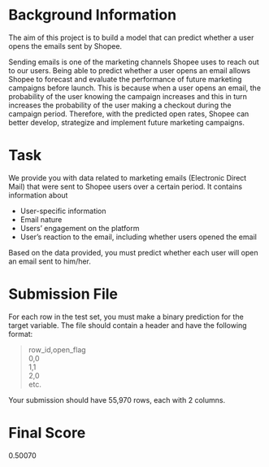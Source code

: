 # Background Information

The aim of this project is to build a model that can predict whether a user opens the emails sent by Shopee.

Sending emails is one of the marketing channels Shopee uses to reach out to our users. Being able to predict whether a user opens an email allows Shopee to forecast and evaluate the performance of future marketing campaigns before launch. This is because when a user opens an email, the probability of the user knowing the campaign increases and this in turn increases the probability of the user making a checkout during the campaign period. Therefore, with the predicted open rates, Shopee can better develop, strategize and implement future marketing campaigns.

# Task

We provide you with data related to marketing emails (Electronic Direct Mail) that were sent to Shopee users over a certain period. It contains information about

- User-specific information
- Email nature
- Users’ engagement on the platform
- User’s reaction to the email, including whether users opened the email

Based on the data provided, you must predict whether each user will open an email sent to him/her.

# Submission File

For each row in the test set, you must make a binary prediction for the target variable. The file should contain a header and have the following format:

>row_id,open_flag<br>
0,0<br>
1,1<br>
2,0<br>
etc.

Your submission should have 55,970 rows, each with 2 columns.

# Final Score
0.50070
